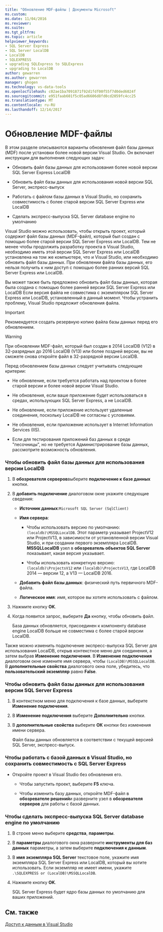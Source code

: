 ```yaml
---
title: "Обновление MDF-файлы | Документы Microsoft"
ms.custom: 
ms.date: 11/04/2016
ms.reviewer: 
ms.suite: 
ms.tgt_pltfrm: 
ms.topic: article
helpviewer_keywords:
- SQL Server Express
- SQL Server LocalDB
- LocalDB
- SQLEXPRESS
- upgrading SQLExpress to SQLExpress
- upgrading to LocalDB
author: gewarren
ms.author: gewarren
manager: ghogen
ms.technology: vs-data-tools
ms.openlocfilehash: c02ae1ba7091871f92d1fdf00f55f7d0ded6024f
ms.sourcegitcommit: e951faab601f5c05ad6606d8fd0cd2059fc4cc25
ms.translationtype: MT
ms.contentlocale: ru-RU
ms.lasthandoff: 12/14/2017
---
```

# <a name="upgrade-mdf-files"></a>Обновление MDF-файлы

В этом разделе описываются варианты обновления файл базы данных (MDF) после установки более новой версии Visual Studio. Он включает инструкции для выполнения следующих задач:

- Обновить файл базы данных для использования более новой версии SQL Server Express LocalDB

- Обновить файл базы данных для использования новой версии SQL Server, экспресс-выпуск

- Работать с файлом базы данных в Visual Studio, но сохранить совместимость с более старой версии SQL Server Express или LocalDB

- Сделать экспресс-выпуска SQL Server database engine по умолчанию

Visual Studio можно использовать, чтобы открыть проект, который содержит файл базы данных (MDF-файл), который был создан с помощью более старой версии SQL Server Express или LocalDB. Тем не менее чтобы продолжить разработку проекта в Visual Studio, необходимо иметь этой версии SQL Server Express или LocalDB установлена на том же компьютере, что и Visual Studio, или необходимо обновить файл базы данных. При обновлении файла базы данных, его нельзя получить к ним доступ с помощью более ранних версий SQL Server Express или LocalDB.

Вы может также быть предложено обновить файл базы данных, которая была создана с помощью более ранней версии SQL Server Express или LocalDB Если версия файла не совместима с экземпляром SQL Server Express или LocalDB, установленный в данный момент. Чтобы устранить проблему, Visual Studio предложит обновления файла.

> [!IMPORTANT]
> Рекомендуется создать резервную копию файла базы данных перед его обновлением.

> [!WARNING]
> При обновлении MDF-файл, который был создан в 2014 LocalDB (V12) в 32-разрядных до 2016 LocalDB (V13) или более поздней версии, вы не сможете снова откройте файл в 32-разрядной версии LocalDB.

Перед обновлением базы данных следует учитывать следующие критерии:
  
-   Не обновление, если требуется работать над проектом в более старой версии и более новой версии Visual Studio.  
  
-   Не обновления, если ваше приложение будет использоваться в средах, использующих SQL Server Express, а не LocalDB.  
  
-   Не обновление, если приложение использует удаленные соединения, поскольку LocalDB не согласны с условиями.  
  
-   Не обновления, если приложение использует в Internet Information Services (IIS).  
  
-   Если для тестирования приложений баз данных в среде "песочницы", но не требуется Администрирование базы данных, рассмотрите возможность обновления.  
  
### <a name="to-upgrade-a-database-file-to-use-the-localdb-version"></a>Чтобы обновить файл базы данных для использования версии LocalDB
  
1.  В **обозревателя серверов**выберите **подключение к базе данных** кнопки.  
  
2.  В **добавить подключение** диалоговом окне укажите следующие сведения:  
  
    -   **Источник данных**:`Microsoft SQL Server (SqlClient)`  
  
    -   **Имя сервера**:  
  
        -   Чтобы использовать версию по умолчанию: `(localdb)\MSSQLLocalDB`.  Этот параметр указывает ProjectV12 или ProjectV13, в зависимости от установленной версии Visual Studio, и при создании первого экземпляра LocalDB. **MSSQLLocalDB** узел в **обозреватель объектов SQL Server** показывает, какая версия указывает.  
  
        -   Чтобы использовать конкретную версию: `(localdb)\ProjectsV12` или `(localdb)\ProjectsV13`, где LocalDB 2014 — версии 12, а V13 — LocalDB 2016.  
  
    -   **Добавить файл базы данных**: физический путь первичного MDF-файла.  
  
    -   **Логическое имя**: имя, которое вы хотите использовать с файлом.  
  
3.  Нажмите кнопку **OK**.  
  
4.  Когда появится запрос, выберите **Да** кнопку, чтобы обновить файл.  
  
    База данных обновляется, присоединен к компоненту database engine LocalDB больше не совместима с более старой версии LocalDB.  
  
Также можно изменить подключение экспресс-выпуска SQL Server для использования LocalDB, открыв контекстное меню для соединения, а затем выбрав **Изменение подключения**. В **Изменение подключения** диалоговом окне измените имя сервера, чтобы `(LocalDB)\MSSQLLocalDB`. В **дополнительные свойства** диалогового окна поле, убедитесь, что **пользовательский экземпляр** равно **False**.

### <a name="to-upgrade-a-database-file-to-use-the-sql-server-express-version"></a>Чтобы обновить файл базы данных для использования версии SQL Server Express  
  
1.  В контекстном меню для подключения к базе данных, выберите **Изменение подключения**.  
  
2.  В **Изменение подключения** выберите **Дополнительно** кнопки.  
  
3.  В **дополнительные свойства** выберите **ОК** кнопки без изменения имени сервера.  
  
    Файл базы данных обновляется в соответствии с текущей версией SQL Server, экспресс-выпуск.  
  
### <a name="to-work-with-the-database-in-visual-studio-but-retain-compatibility-with-sql-server-express"></a>Чтобы работать с базой данных в Visual Studio, но сохранить совместимость с SQL Server Express  
  
-   Откройте проект в Visual Studio без обновления его.  
  
    -   Чтобы запустить проект, выберите **F5** ключа.  
  
    -   Чтобы изменить базу данных, откройте MDF-файл в **обозревателе решений**и разверните узел в **обозревателя серверов** для работы с базой данных.  
  
### <a name="to-make-sql-server-express-the-default-database-engine"></a>Чтобы сделать экспресс-выпуска SQL Server database engine по умолчанию  
  
1.  В строке меню выберите **средства**, **параметры**.  
  
2.  В **параметры** диалогового окна разверните **инструменты для баз данных** параметры, а затем выберите **подключения к данным**.  
  
3.  В **имя экземпляра SQL Server** текстовое поле, укажите имя экземпляра SQL Server Express или LocalDB, который вы хотите использовать. Если экземпляр не имеет имени, укажите `.\SQLEXPRESS or (LocalDB)\MSSQLLocalDB`.  
  
4.  Нажмите кнопку **OK**.  
  
    SQL Server Express будет ядро базы данных по умолчанию для ваших приложений.

## <a name="see-also"></a>См. также

[Доступ к данным в Visual Studio](accessing-data-in-visual-studio.md)
